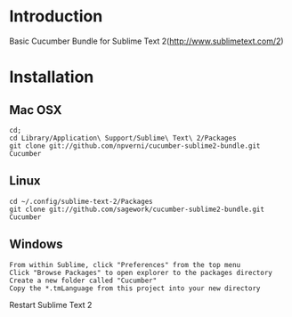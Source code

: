 # Introduction
Basic Cucumber Bundle for Sublime Text 2(http://www.sublimetext.com/2)

# Installation
## Mac OSX
    cd;
    cd Library/Application\ Support/Sublime\ Text\ 2/Packages
    git clone git://github.com/npverni/cucumber-sublime2-bundle.git Cucumber

## Linux
    cd ~/.config/sublime-text-2/Packages
    git clone git://github.com/sagework/cucumber-sublime2-bundle.git Cucumber

## Windows
    From within Sublime, click "Preferences" from the top menu
    Click "Browse Packages" to open explorer to the packages directory
    Create a new folder called "Cucumber"
    Copy the *.tmLanguage from this project into your new directory

Restart Sublime Text 2
